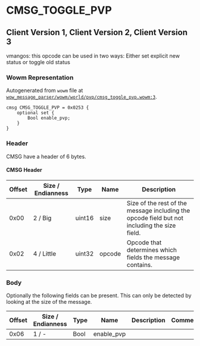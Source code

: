 # CMSG_TOGGLE_PVP

## Client Version 1, Client Version 2, Client Version 3

vmangos: this opcode can be used in two ways: Either set explicit new status or toggle old status

### Wowm Representation

Autogenerated from `wowm` file at [`wow_message_parser/wowm/world/pvp/cmsg_toggle_pvp.wowm:3`](https://github.com/gtker/wow_messages/tree/main/wow_message_parser/wowm/world/pvp/cmsg_toggle_pvp.wowm#L3).
```rust,ignore
cmsg CMSG_TOGGLE_PVP = 0x0253 {
    optional set {
        Bool enable_pvp;
    }
}
```
### Header

CMSG have a header of 6 bytes.

#### CMSG Header

| Offset | Size / Endianness | Type   | Name   | Description |
| ------ | ----------------- | ------ | ------ | ----------- |
| 0x00   | 2 / Big           | uint16 | size   | Size of the rest of the message including the opcode field but not including the size field.|
| 0x02   | 4 / Little        | uint32 | opcode | Opcode that determines which fields the message contains.|

### Body


Optionally the following fields can be present. This can only be detected by looking at the size of the message.

| Offset | Size / Endianness | Type | Name | Description | Comment |
| ------ | ----------------- | ---- | ---- | ----------- | ------- |
| 0x06 | 1 / - | Bool | enable_pvp |  |  |

